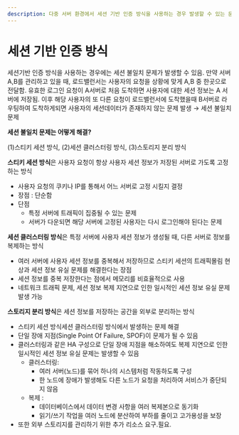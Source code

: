 ```yaml
---
description: 다중 서버 환경에서 세션 기반 인증 방식을 사용하는 경우 발생할 수 있는 문제점
---
```


# 세션 기반 인증 방식

세션기반 인증 방식을 사용하는 경우에는 세션 불일치 문제가 발생할 수 있음. 만약 서버 A,B를 관리하고 있을 때, 로드밸런서는 사용자의 요청을 상황에 맞게 A,B 중 한곳으로 전달함. 유효한 로그인 요청이 A서버로 처음 도착하면 사용자에 대한 세션 정보는 A 서버에 저장됨. 이후 해당 사용자의 또 다른 요청이 로드밸런서에 도착했을때 B서버로 라우팅하여 도착하게되면 사용자의 세션데이터가 존재하지 않는 문제 발생 → 세션 불일치 문제

**세션 불일치 문제는 어떻게 해결?**

(1)스티키 세션 방식, (2)세션 클러스터링 방식, (3)스토리지 분리 방식

**스티키 세션 방식**은 사용자 요청이 항상 사용자 세션 정보가 저장된 서버로 가도록 고정하는 방식

* 사용자 요청의 쿠키나 IP를 통해서 어느 서버로 고정 시킬지 결정
* 장점 : 단순함
* 단점
  * 특정 서버에 트래픽이 집중될 수 있는 문제
  * 서버가 다운되면 해당 서버에 고정된 사용자는 다시 로그인해야 된다는 문제

**세션 클러스터링 방식**은 특정 서버에 사용자 세션 정보가 생성될 때, 다른 서버로 정보를 복제하는 방식

* 여러 서버에 사용자 세션 정보를 중복해서 저장하므로 스티키 세션의 트래픽몰림 현상과 세션 정보 유실 문제를 해결한다는 장점
* 세션 정보를 중복 저장한다는 점에서 메모리를 비효율적으로 사용
* 네트워크 트래픽 문제, 세션 정보 복제 지연으로 인한 일시적인 세션 정보 유실 문제 발생 가능

**스토리지 분리 방식**은 세션 정보를 저장하는 공간을 외부로 분리하는 방식

* 스티키 세션 방식세션 클러스터링 방식에서 발생하는 문제 해결
* 단일 장애 지점(Single Point Of Failure, SPOF)이 문제가 될 수 있음
* 클러스터링과 같은 HA 구성으로 단일 장애 지점을 해소하여도 복제 지연으로 인한 일시적인 세션 정보 유실 문제는 발생할 수 있음
  * 클러스터링:
    * 여러 서버(노드)를 묶어 하나의 시스템처럼 작동하도록 구성
    * 한 노드에 장애가 발생해도 다른 노드가 요청을 처리하여 서비스가 중단되지 않음
  * 복제 :
    * 데이터베이스에서 데이터 변경 사항을 여러 복제본으로 동기화
    * 읽기/쓰기 작업을 여러 노드에 분산하여 부하를 줄이고 고가용성을 보장
* 또한 외부 스토리지를 관리하기 위한 추가 리소스 요구.필요.

